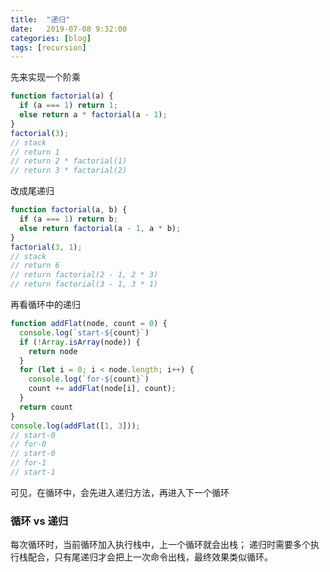 ```yaml
---
title:  "递归"
date:   2019-07-08 9:32:00
categories: [blog]
tags: [recursion]
---
```


先来实现一个阶乘
```js
function factorial(a) {
  if (a === 1) return 1;
  else return a * factorial(a - 1);
}
factorial(3);
// stack
// return 1
// return 2 * factorial(1)
// return 3 * factorial(2)
```
改成尾递归
```js
function factorial(a, b) {
  if (a === 1) return b;
  else return factorial(a - 1, a * b);
}
factorial(3, 1);
// stack
// return 6
// return factorial(2 - 1, 2 * 3)
// return factorial(3 - 1, 3 * 1)
```
再看循环中的递归
```js
function addFlat(node, count = 0) {
  console.log(`start-${count}`)
  if (!Array.isArray(node)) {
    return node
  }
  for (let i = 0; i < node.length; i++) {
    console.log(`for-${count}`)
    count += addFlat(node[i], count);
  }
  return count
}
console.log(addFlat([1, 3]));
// start-0 
// for-0 
// start-0 
// for-1 
// start-1 
```
可见，在循环中，会先进入递归方法，再进入下一个循环

### 循环 vs 递归
每次循环时，当前循环加入执行栈中，上一个循环就会出栈；
递归时需要多个执行栈配合，只有尾递归才会把上一次命令出栈，最终效果类似循环。


